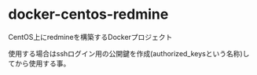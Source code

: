 docker-centos-redmine
=====================

CentOS上にredmineを構築するDockerプロジェクト


使用する場合はsshログイン用の公開鍵を作成(authorized_keysという名称)してから使用する事。
